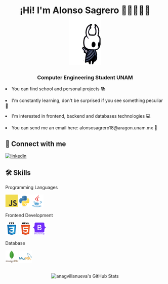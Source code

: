 <h1 align="center">¡Hi! I'm Alonso Sagrero 👋🏻👨🏻‍💻 <a> <br> <img aling="left" width="100" src="hk.gif" /></a></h1>

<h3 align="center"> Computer Engineering Student UNAM </h3>
<p> <li> You can find school and personal projects 📚 <p>
<p> <li> I'm constantly learning, don't be surprised if you see something peculiar 🚀 <p>
<p> <li> I'm interested in frontend, backend and databases technologies 💻<p>
<p> <li> You can send me an email here: alonsosagrero18@aragon.unam.mx 💌 <p>


## 📱 Connect with me
[![linkedin](https://img.shields.io/badge/linkedin-0A66C2?style=for-the-badge&logo=linkedin&logoColor=white)]([in/alonso-sagrero-granados-54982228a](https://www.linkedin.com/in/alonso-sagrero-granados-54982228a/))

## 🛠 Skills
  <p>Programming Languages</p>
 
<a href="https://developer.mozilla.org/en-US/docs/Web/JavaScript" target="_blank" rel="noreferrer"> <img src="https://raw.githubusercontent.com/devicons/devicon/master/icons/javascript/javascript-original.svg" alt="javascript" width="40" height="40"/><img src="https://raw.githubusercontent.com/devicons/devicon/master/icons/python/python-original.svg" alt="python" width="40" height="40"/></a><img src="https://raw.githubusercontent.com/devicons/devicon/master/icons/java/java-original.svg" alt="java" width="40" height="40"/></a>
 
  <p>Frontend Development</p>
  
 <img src="https://raw.githubusercontent.com/devicons/devicon/master/icons/css3/css3-original-wordmark.svg" alt="css3" width="40" height="40"/> </a> <img src="https://raw.githubusercontent.com/devicons/devicon/master/icons/html5/html5-original-wordmark.svg" alt="html5" width="40" height="40"/> <img src="https://raw.githubusercontent.com/devicons/devicon/master/icons/bootstrap/bootstrap-plain-wordmark.svg" alt="bootstrap" width="40" height="40"/> </a>
  <p>Database</p>
  
<img src="https://raw.githubusercontent.com/devicons/devicon/master/icons/mongodb/mongodb-original-wordmark.svg" alt="mongodb" width="40" height="40"/> </a> <a href="https://www.mysql.com/" target="_blank" rel="noreferrer"> 
<img src="https://raw.githubusercontent.com/devicons/devicon/master/icons/mysql/mysql-original-wordmark.svg" alt="mysql" width="40" height="40"/> </a>
 
## 
  
<div align="center">
  
  ![anagvillanueva's GitHub Stats](https://github-readme-stats.vercel.app/api?username=anagvillanueva&theme=radical&show_icons=true)

 </div>

